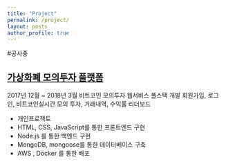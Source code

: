 ```yaml
---
title: "Project"
permalink: /project/
layout: posts
author_profile: true
---
```



#공사중

## [가상화폐 모의투자 플랫폼](https://blog.naver.com/fastcampus/221223007040)
2017년 12월 ~ 2018년 3월
비트코인 모의투자 웹서비스 풀스택 개발
회원가입, 로그인, 비트코인실시간 모의 투자, 거래내역, 수익률 리더보드
- 개인프로젝트
- HTML, CSS, JavaScript를 통한 프론트엔드 구현
- Node.js 를 통한 백엔드 구현
- MongoDB, mongoose를 통한 데이터베이스 구축
- AWS , Docker 를 통한 배포
